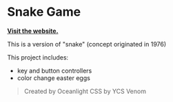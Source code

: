 # Snake Game

[**Visit the website.**](https://0ceanlight.github.io)

This is a version of "snake" (concept originated in 1976)

This project includes:
- key and button controllers
- color change easter eggs


> Created by Oceanlight
> CSS by YCS Venom
